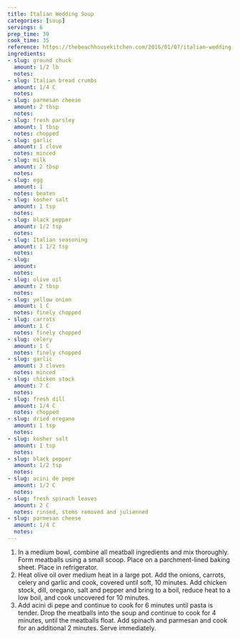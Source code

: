 ```yaml
---
title: Italian Wedding Soup
categories: [soup]
servings: 6
prep_time: 30
cook_time: 35
reference: https://thebeachhousekitchen.com/2016/01/07/italian-wedding-soup-3/
ingredients:
- slug: ground chuck
  amount: 1/2 lb
  notes:
- slug: Italian bread crumbs
  amount: 1/4 C
  notes:
- slug: parmesan cheese
  amount: 2 tbsp
  notes:
- slug: fresh parsley
  amount: 1 tbsp
  notes: chopped
- slug: garlic
  amount: 1 clove
  notes: minced
- slug: milk
  amount: 2 tbsp
  notes:
- slug: egg
  amount: 1
  notes: beaten
- slug: kosher salt
  amount: 1 tsp
  notes:
- slug: black pepper
  amount: 1/2 tsp
  notes:
- slug: Italian seasoning
  amount: 1 1/2 tsp
  notes:
- slug:
  amount:
  notes:
- slug: olive oil
  amount: 2 tbsp
  notes:
- slug: yellow onion
  amount: 1 C
  notes: finely chopped
- slug: carrots
  amount: 1 C
  notes: finely chopped
- slug: celery
  amount: 1 C
  notes: finely chopped
- slug: garlic
  amount: 3 cloves
  notes: minced
- slug: chicken stock
  amount: 7 C
  notes:
- slug: fresh dill
  amount: 1/4 C
  notes: chopped
- slug: dried oregano
  amount: 1 tsp
  notes:
- slug: kosher salt
  amount: 1 tsp
  notes:
- slug: black pepper
  amount: 1/2 tsp
  notes:
- slug: acini de pepe
  amount: 1/2 C
  notes:
- slug: fresh spinach leaves
  amount: 2 C
  notes: rinsed, stems removed and julienned
- slug: parmesan cheese
  amount: 1/4 C
  notes:
---
```


1. In a medium bowl, combine all meatball ingredients and mix thoroughly. Form meatballs using a small scoop. Place on a parchment-lined baking sheet. Place in refrigerator.
2. Heat olive oil over medium heat in a large pot. Add the onions, carrots, celery and garlic and cook, covered until soft, 10 minutes. Add chicken stock, dill, oregano, salt and pepper and bring to a boil, reduce heat to a low boil, and cook uncovered for 10 minutes.
3. Add acini di pepe and continue to cook for 6 minutes until pasta is tender. Drop the meatballs into the soup and continue to cook for 4 minutes, until the meatballs float. Add spinach and parmesan and cook for an additional 2 minutes. Serve immediately.
